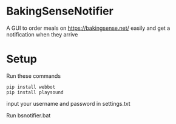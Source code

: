 # BakingSenseNotifier

A GUI to order meals on https://bakingsense.net/ easily and get a notification when they arrive

# Setup

Run these commands

	pip install webbot
	pip install playsound
	
input your username and password in settings.txt

Run bsnotifier.bat
